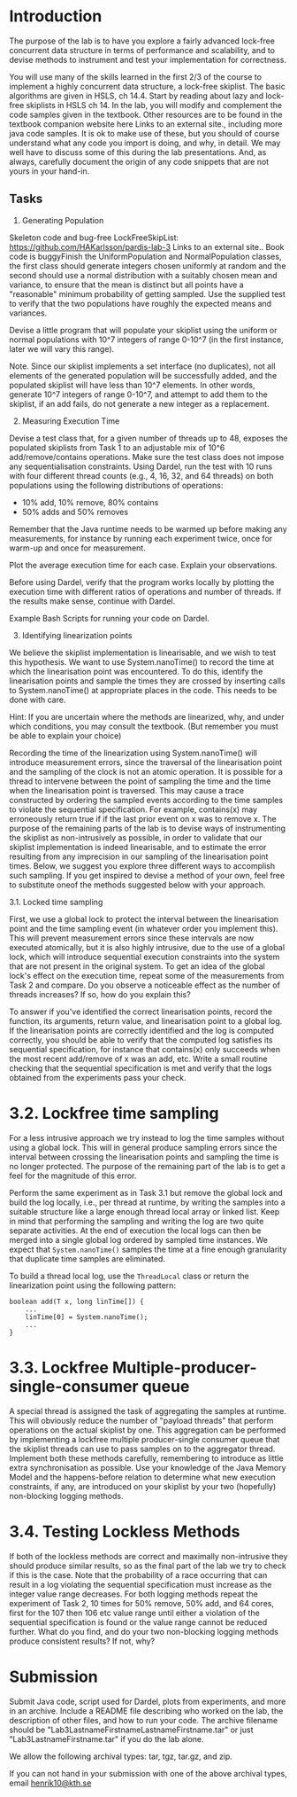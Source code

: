 # Introduction

The purpose of the lab is to have you explore a fairly advanced lock-free concurrent data structure in terms of performance and scalability, and to devise methods to instrument and test your implementation for correctness.

You will use many of the skills learned in the first 2/3 of the course to implement a highly concurrent data structure, a lock-free skiplist. The basic algorithms are given in HSLS, ch 14.4. Start by reading about lazy and lock-free skiplists in HSLS ch 14. In the lab, you will modify and complement the code samples given in the textbook. Other resources are to be found in the textbook companion website here Links to an external site., including more java code samples. It is ok to make use of these, but you should of course understand what any code you import is doing, and why, in detail. We may well have to discuss some of this during the lab presentations. And, as always, carefully document the origin of any code snippets that are not yours in your hand-in.

## Tasks

1. Generating Population

Skeleton code and bug-free LockFreeSkipList: https://github.com/HAKarlsson/pardis-lab-3 Links to an external site.. Book code is buggyFinish the UniformPopulation and NormalPopulation classes, the first class should generate integers chosen uniformly at random and the second should use a normal distribution with a suitably chosen mean and variance, to ensure that the mean is distinct but all points have a "reasonable" minimum probability of getting sampled. Use the supplied test to verify that the two populations have roughly the expected means and variances.

Devise a little program that will populate your skiplist using the uniform or normal populations with 10^7 integers of range 0-10^7 (in the first instance, later we will vary this range).

Note. Since our skiplist implements a set interface (no duplicates), not all elements of the generated population will be successfully added, and the populated skiplist will have less than 10^7 elements. In other words, generate 10^7 integers of range 0-10^7, and attempt to add them to the skiplist, if an add fails, do not generate a new integer as a replacement.

2. Measuring Execution Time

Devise a test class that, for a given number of threads up to 48, exposes the populated skiplists from Task 1 to an adjustable mix of 10^6 add/remove/contains operations. Make sure the test class does not impose any sequentialisation constraints. Using Dardel, run the test with 10 runs with four different thread counts (e.g., 4, 16, 32, and 64 threads) on both populations using the following distributions of operations:

- 10% add, 10% remove, 80% contains
- 50% adds and 50% removes

Remember that the Java runtime needs to be warmed up before making any measurements, for instance by running each experiment twice, once for warm-up and once for measurement.

Plot the average execution time for each case. Explain your observations. 

Before using Dardel, verify that the program works locally by plotting the execution time with different ratios of operations and number of threads. If the results make sense, continue with Dardel.

Example Bash Scripts for running your code on Dardel.

3. Identifying linearization points

We believe the skiplist implementation is linearisable, and we wish to test this hypothesis. We want to use System.nanoTime() to record the time at which the linearisation point was encountered. To do this, identify the linearisation points and sample the times they are crossed by inserting calls to System.nanoTime() at appropriate places in the code. This needs to be done with care.

Hint: If you are uncertain where the methods are linearized, why, and under which conditions, you may consult the textbook. (But remember you must be able to explain your choice)

Recording the time of the linearization using System.nanoTime() will introduce measurement errors, since the traversal of the linearisation point and the sampling of the clock is not an atomic operation. It is possible for a thread to intervene between the point of sampling the time and the time when the linearisation point is traversed. This may cause a trace constructed by ordering the sampled events according to the time samples to violate the sequential specification. For example, contains(x) may erroneously return true if if the last prior event on x was to remove x. The purpose of the remaining parts of the lab is to devise ways of instrumenting the skiplist as non-intrusively as possible, in order to validate that our skiplist implementation is indeed linearisable, and to estimate the error resulting from any imprecision in our sampling of the linearisation point times. Below, we suggest you explore three different ways to accomplish such sampling. If you get inspired to devise a method of your own, feel free to substitute oneof the methods suggested below with your approach.

3.1. Locked time sampling

First, we use a global lock to protect the interval between the linearisation point and the time sampling event (in whatever order you implement this). This will prevent measurement errors since these intervals are now executed atomically, but it is also highly intrusive, due to the use of a global lock, which will introduce sequential execution constraints into the system that are not present in the original system. To get an idea of the global lock's effect on the execution time, repeat some of the measurements from Task 2 and compare. Do you observe a noticeable effect as the number of threads increases? If so, how do you explain this?

To answer if you've identified the correct linearisation points, record the function, its arguments, return value, and linearisation point to a global log. If the linearisation points are correctly identified and the log is computed correctly, you should be able to verify that the computed log satisfies its sequential specification, for instance that contains(x) only succeeds when the most recent add/remove of x was an add, etc. Write a small routine checking that the sequential specification is met and verify that the logs obtained from the experiments pass your check.

# 3.2. Lockfree time sampling
For a less intrusive approach we try instead to log the time samples without using a global lock. This will in general produce sampling errors since the interval between crossing the linearisation points and sampling the time is no longer protected. The purpose of the remaining part of the lab is to get a feel for the magnitude of this error. 

Perform the same experiment as in Task 3.1 but remove the global lock and build the log locally, i.e., per thread at runtime, by writing the samples into a suitable structure like a large enough thread local array or linked list. Keep in mind that performing the sampling and writing the log are two quite separate activities. At the end of execution the local logs can then be merged into a single global log ordered by sampled time instances. We expect that `System.nanoTime()` samples the time at a fine enough granularity that duplicate time samples are eliminated.

To build a thread local log, use the `ThreadLocal` class or return the linearization point using the following pattern:

```
boolean add(T x, long linTime[]) {
    ...
    linTime[0] = System.nanoTime();
    ...
}
```

# 3.3. Lockfree Multiple-producer-single-consumer queue
A special thread is assigned the task of aggregating the samples at runtime. This will obviously reduce the number of "payload threads" that perform operations on the actual skiplist by one. This aggregation can be performed by implementing a lockfree multiple producer-single consumer queue that the skiplist threads can use to pass samples on to the aggregator thread. Implement both these methods carefully, remembering to introduce as little extra synchronisation as possible. Use your knowledge of the Java Memory Model and the happens-before relation to determine what new execution constraints, if any, are introduced on your skiplist by your two (hopefully) non-blocking logging methods.

# 3.4. Testing Lockless Methods
If both of the lockless methods are correct and maximally non-intrusive they should produce similar results, so as the final part of the lab we try to check if this is the case. Note that the probability of a race occurring that can result in a log violating the sequential specification must increase as the integer value range decreases. For both logging methods repeat the experiment of Task 2, 10 times for 50% remove, 50% add, and 64 cores, first for the 107 then 106 etc value range until either a violation of the sequential specification is found or the value range cannot be reduced further. What do you find, and do your two non-blocking logging methods produce consistent results? If not, why?

# Submission
Submit Java code, script used for Dardel, plots from experiments, and more in an archive. Include a README file describing who worked on the lab, the description of other files, and how to run your code. The archive filename should be "Lab3LastnameFirstnameLastnameFirstname.tar" or just "Lab3LastnameFirstname.tar" if you do the lab alone.

We allow the following archival types: tar, tgz, tar.gz, and zip.

If you can not hand in your submission with one of the above archival types, email [henrik10@kth.se](mailto:henrik10@kth.se)
